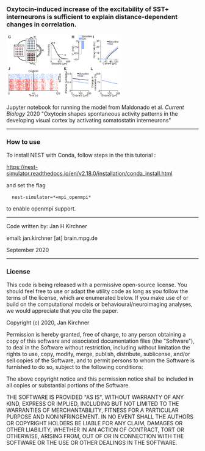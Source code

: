### Oxytocin-induced increase of the excitability of SST+ interneurons is sufficient to explain distance-dependent changes in correlation.

<img src="Model_panels.png" width="60%">

Jupyter notebook for running the model from Maldonado et al. *Current Biology* 2020 "Oxytocin shapes spontaneous activity patterns in the developing visual cortex by activating somatostatin interneurons"

---
### How to use

To install NEST with Conda, follow steps in the this tutorial : 

https://nest-simulator.readthedocs.io/en/v2.18.0/installation/conda_install.html

and set the flag 
```
  nest-simulator=*=mpi_openmpi*
```

to enable openmpi support. 

---

Code written by: Jan H Kirchner

email: jan.kirchner [at] brain.mpg.de

September 2020

---
### License

This code is being released with a permissive open-source license. You should feel free to use or adapt the utility code as long as you follow the terms of the license, which are enumerated below. If you make use of or build on the computational models or behavioural/neuroimaging analyses, we would appreciate that you cite the paper.

Copyright (c) 2020, Jan Kirchner

Permission is hereby granted, free of charge, to any person obtaining a copy of this software and associated documentation files (the "Software"), to deal in the Software without restriction, including without limitation the rights to use, copy, modify, merge, publish, distribute, sublicense, and/or sell copies of the Software, and to permit persons to whom the Software is furnished to do so, subject to the following conditions:

The above copyright notice and this permission notice shall be included in all copies or substantial portions of the Software.

THE SOFTWARE IS PROVIDED "AS IS", WITHOUT WARRANTY OF ANY KIND, EXPRESS OR IMPLIED, INCLUDING BUT NOT LIMITED TO THE WARRANTIES OF MERCHANTABILITY, FITNESS FOR A PARTICULAR PURPOSE AND NONINFRINGEMENT. IN NO EVENT SHALL THE AUTHORS OR COPYRIGHT HOLDERS BE LIABLE FOR ANY CLAIM, DAMAGES OR OTHER LIABILITY, WHETHER IN AN ACTION OF CONTRACT, TORT OR OTHERWISE, ARISING FROM, OUT OF OR IN CONNECTION WITH THE SOFTWARE OR THE USE OR OTHER DEALINGS IN THE SOFTWARE.

